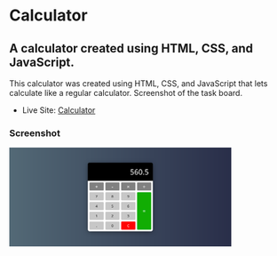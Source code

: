 <h1>Calculator</h1>

<h2>A calculator created using HTML, CSS, and JavaScript.</h2>

<p>This calculator was created using HTML, CSS, and JavaScript that lets calculate like a regular calculator. Screenshot of the task board.</p>

- Live Site: [Calculator](https://calculator-project-1234.netlify.app/)

### Screenshot

<img src="./screenshot.png" width="400">

